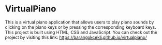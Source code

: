 # VirtualPiano
This is a virtual piano application that allows users to play piano sounds by clicking on the piano keys or by pressing the corresponding keyboard keys. This project is built using HTML, CSS and JavaScript. You can check out the project by visiting this link: 
https://barangokcekli.github.io/virtualpiano/
